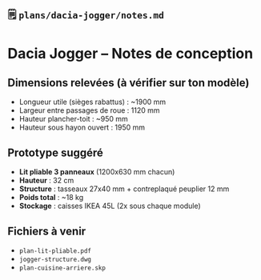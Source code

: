 
## 🗒️ `plans/dacia-jogger/notes.md`


# Dacia Jogger – Notes de conception

## Dimensions relevées (à vérifier sur ton modèle)
- Longueur utile (sièges rabattus) : ~1900 mm
- Largeur entre passages de roue : 1120 mm
- Hauteur plancher-toit : ~950 mm
- Hauteur sous hayon ouvert : 1950 mm

## Prototype suggéré
- **Lit pliable 3 panneaux** (1200x630 mm chacun)
- **Hauteur** : 32 cm
- **Structure** : tasseaux 27x40 mm + contreplaqué peuplier 12 mm
- **Poids total** : ~18 kg
- **Stockage** : caisses IKEA 45L (2x sous chaque module)

## Fichiers à venir
- `plan-lit-pliable.pdf`
- `jogger-structure.dwg`
- `plan-cuisine-arriere.skp`

